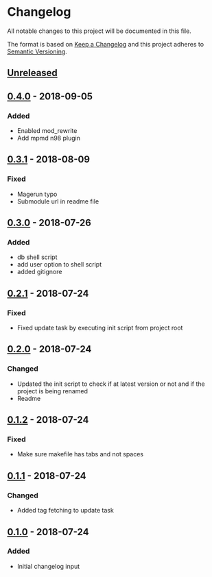 # Changelog
All notable changes to this project will be documented in this file.

The format is based on [Keep a Changelog](http://keepachangelog.com/en/1.0.0/)
and this project adheres to [Semantic Versioning](http://semver.org/spec/v2.0.0.html).

## [Unreleased]

## [0.4.0] - 2018-09-05
### Added
- Enabled mod_rewrite
- Add mpmd n98 plugin

## [0.3.1] - 2018-08-09
### Fixed
- Magerun typo
- Submodule url in readme file

## [0.3.0] - 2018-07-26
### Added
- db shell script
- add user option to shell script
- added gitignore

## [0.2.1] - 2018-07-24
### Fixed
- Fixed update task by executing init script from project root

## [0.2.0] - 2018-07-24
### Changed
- Updated the init script to check if at latest version or not and if the project is being renamed
- Readme

## [0.1.2] - 2018-07-24
### Fixed
- Make sure makefile has tabs and not spaces

## [0.1.1] - 2018-07-24
### Changed
- Added tag fetching to update task

## [0.1.0] - 2018-07-24
### Added
- Initial changelog input


[Unreleased]: https://github.com//brandography/m1-dev/compare/0.4.0...HEAD
[0.4.0]: https://github.com/brandography/m1-dev/compare/0.3.1...0.4.0
[0.3.1]: https://github.com/brandography/m1-dev/compare/0.3.0...0.3.1
[0.3.0]: https://github.com/brandography/m1-dev/compare/0.2.1...0.3.0
[0.2.1]: https://github.com/brandography/m1-dev/compare/0.2.0...0.2.1
[0.2.0]: https://github.com/brandography/m1-dev/compare/0.1.2...0.2.0
[0.1.2]: https://github.com/brandography/m1-dev/compare/0.1.1...0.1.2
[0.1.1]: https://github.com/brandography/m1-dev/compare/0.1.0...0.1.1
[0.1.0]: https://github.com/brandography/m1-dev/compare/master...0.1.0
